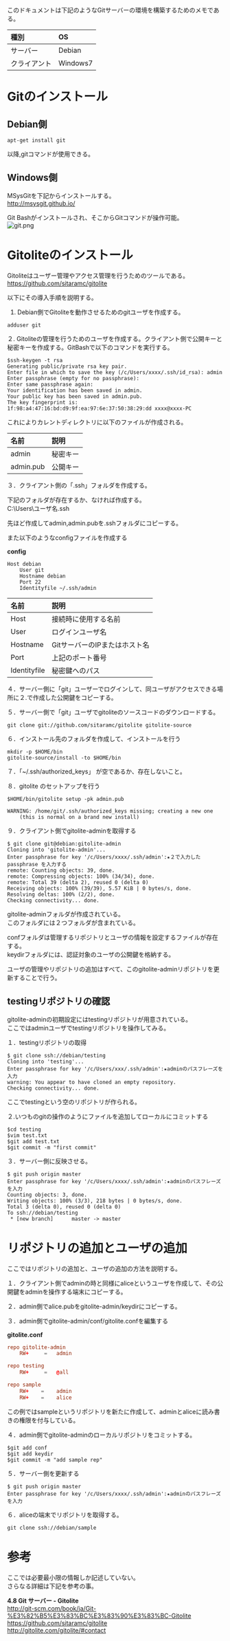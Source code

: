 このドキュメントは下記のようなGitサーバーの環境を構築するためのメモである。  
  
|種別|OS |  
|:---|:--|  
|サーバー|Debian|  
|クライアント|Windows7|  
  
# Gitのインストール  
  
## Debian側  
  
```
apt-get install git
```  
  
以降,gitコマンドが使用できる。  
  
## Windows側  
MSysGitを下記からインストールする。  
http://msysgit.github.io/  
  
Git Bashがインストールされ、そこからGitコマンドが操作可能。  
![git.png](/image/8173a8da-738e-6b1a-3a82-475b6b531531.png)  
  
# Gitoliteのインストール  
Gitoliteはユーザー管理やアクセス管理を行うためのツールである。  
https://github.com/sitaramc/gitolite  
  
以下にその導入手順を説明する。  
  
1. Debian側でGitoliteを動作させるためのgitユーザを作成する。  
  
```
adduser git
```  
  
２. Gitoliteの管理を行うためのユーザを作成する。クライアント側で公開キーと秘密キーを作成する。GitBashで以下のコマンドを実行する。  
  
```
$ssh-keygen -t rsa
Generating public/private rsa key pair.
Enter file in which to save the key (/c/Users/xxxx/.ssh/id_rsa): admin
Enter passphrase (empty for no passphrase):
Enter same passphrase again:
Your identification has been saved in admin.
Your public key has been saved in admin.pub.
The key fingerprint is:
1f:98:a4:47:16:bd:d9:9f:ea:97:6e:37:50:38:29:dd xxxx@xxxx-PC
```  
  
これによりカレントディレクトリに以下のファイルが作成される。  
  
|名前|説明|  
|:---|:---|  
|admin|秘密キー|  
|admin.pub|公開キー|  
  
３．クライアント側の「.ssh」フォルダを作成する。  
  
下記のフォルダが存在するか、なければ作成する。  
C:\Users\ユーザ名\.ssh  
  
先ほど作成してadmin,admin.pubを.sshフォルダにコピーする。  
  
また以下のようなconfigファイルを作成する  
  
**config**  
```text:config
Host debian
	User git
	Hostname debian
	Port 22
	Identityfile ~/.ssh/admin
```  
  
|名前|説明|  
|:---|:---|  
|Host|接続時に使用する名前|  
|User|ログインユーザ名|  
|Hostname|GitサーバーのIPまたはホスト名|  
|Port|上記のポート番号|  
|Identityfile|秘密鍵へのパス|  
  
４．サーバー側に「git」ユーザーでログインして、同ユーザがアクセスできる場所に２.で作成した公開鍵をコピーする。  
  
５．サーバー側で「git」ユーザでgitoliteのソースコードのダウンロードする。  
  
```
git clone git://github.com/sitaramc/gitolite gitolite-source
```  
  
６．インストール先のフォルダを作成して、インストールを行う  
  
```
mkdir -p $HOME/bin
gitolite-source/install -to $HOME/bin
```  
  
７．「~/.ssh/authorized_keys」 が空であるか、存在しないこと。  
  
８．gitolite のセットアップを行う  
  
```
$HOME/bin/gitolite setup -pk admin.pub

WARNING: /home/git/.ssh/authorized_keys missing; creating a new one
    (this is normal on a brand new install)
```  
  
９．クライアント側でgitolite-adminを取得する  
  
```
$ git clone git@debian:gitolite-admin
Cloning into 'gitolite-admin'...
Enter passphrase for key '/c/Users/xxxx/.ssh/admin':★２で入力したpassphrase を入力する
remote: Counting objects: 39, done.
remote: Compressing objects: 100% (34/34), done.
remote: Total 39 (delta 2), reused 0 (delta 0)
Receiving objects: 100% (39/39), 5.57 KiB | 0 bytes/s, done.
Resolving deltas: 100% (2/2), done.
Checking connectivity... done.

```  
  
gitolite-adminフォルダが作成されている。  
このフォルダには２つフォルダが含まれている。  
  
confフォルダは管理するリポジトリとユーザの情報を設定するファイルが存在する。  
keydirフォルダには、認証対象のユーザの公開鍵を格納する。  
  
ユーザの管理やリポジトリの追加はすべて、このgitolite-adminリポジトリを更新することで行う。  
  
## testingリポジトリの確認  
gitolite-adminの初期設定にはtestingリポジトリが用意されている。  
ここではadminユーザでtestingリポジトリを操作してみる。  
  
１．testingリポジトリの取得  
  
```
$ git clone ssh://debian/testing
Cloning into 'testing'...
Enter passphrase for key '/c/Users/xxx/.ssh/admin':★adminのパスフレーズを入力
warning: You appear to have cloned an empty repository.
Checking connectivity... done.
```  
  
ここでtestingという空のリポジトリが作られる。  
  
２.いつものgitの操作のようにファイルを追加してローカルにコミットする  
  
```
$cd testing
$vim test.txt
$git add test.txt
$git commit -m "first commit"
```  
  
３．サーバー側に反映させる。  
  
```
$ git push origin master
Enter passphrase for key '/c/Users/xxxx/.ssh/admin':★adminのパスフレーズを入力
Counting objects: 3, done.
Writing objects: 100% (3/3), 218 bytes | 0 bytes/s, done.
Total 3 (delta 0), reused 0 (delta 0)
To ssh://debian/testing
 * [new branch]      master -> master
```  
  
# リポジトリの追加とユーザの追加  
ここではリポジトリの追加と、ユーザの追加の方法を説明する。  
  
１．クライアント側でadminの時と同様にaliceというユーザを作成して、その公開鍵をadminを操作する端末にコピーする。  
  
２．admin側でalice.pubをgitolite-admin/keydirにコピーする。  
  
３．admin側でgitolite-admin/conf/gitolite.confを編集する  
  
**gitolite.conf**  
```text:gitolite.conf
repo gitolite-admin
    RW+     =   admin

repo testing
    RW+     =   @all

repo sample
    RW+    =    admin
    RW+    =    alice

```  
  
この例ではsampleというリポジトリを新たに作成して、adminとaliceに読み書きの権限を付与している。  
  
４．admin側でgitolite-adminのローカルリポジトリをコミットする。  
  
```
$git add conf
$git add keydir
$git commit -m "add sample rep"
```  
  
５．サーバー側を更新する  
  
```
$ git push origin master
Enter passphrase for key '/c/Users/xxxx/.ssh/admin':★adminのパスフレーズを入力
```  
  
６．aliceの端末でリポジトリを取得する。  
  
```
git clone ssh://debian/sample
```  
  
# 参考  
ここでは必要最小限の情報しか記述していない。  
さらなる詳細は下記を参考の事。  
  
 __4.8 Git サーバー - Gitolite__   
http://git-scm.com/book/ja/Git-%E3%82%B5%E3%83%BC%E3%83%90%E3%83%BC-Gitolite  
https://github.com/sitaramc/gitolite  
http://gitolite.com/gitolite/#contact  
